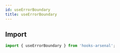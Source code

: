 ```yaml
---
id: useErrorBoundary
title: useErrorBoundary
---
```


## Import

```jsx
import { useErrorBoundary } from 'hooks-arsenal';
```